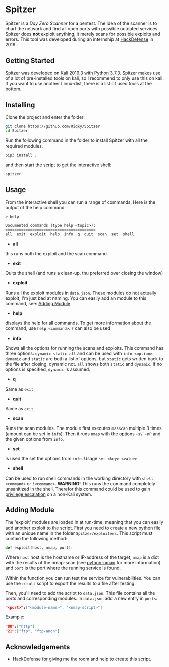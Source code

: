 # Spitzer

Spitzer is a *Day Zero Scanner* for a pentest. The idea of the scanner is to chart the network and find all open ports with possible outdated services. Spitzer does **not** exploit anything, it merely scans for possible exploits and errors. This tool was developed during an internship at [HackDefense](https://hackdefense.nl/) in 2019.

## Getting Started

Spitzer was developed on [Kali 2019.3](https://www.kali.org/downloads/) with [Python 3.7.3](https://www.python.org/downloads/). Spitzer makes use of a lot of pre-installed tools on kali, so I recommend to only use this on kali. If you want to use another Linux-dist, there is a list of used tools at the bottom.

## Installing

Clone the project and enter the folder:

```bash
git clone https://github.com/Riqky/Spitzer
cd Spitzer
```

Run the following command in the folder to install Spitzer with all the required modules.

```bash
pip3 install .
```

and then start the script to get the interactive shell:

```bash
spitzer
```

## Usage

From the interactive shell you can run a range of commands. Here is the output of the help command:

```spitzer
> help

Documented commands (type help <topic>):
========================================
all  exit  exploit  help  info  q  quit  scan  set  shell
```

- **all**

this runs both the exploit and the scan command.

- **exit**

Quits the shell (and runs a clean-up, thu preferred over closing the window)

- **exploit**

Runs all the exploit modules in `data.json`. These modules do not actually exploit, I'm just bad at naming. You can easily add an module to this command, see: [Adding Module](#adding-module)

- **help**

displays the help for all commands. To get more information about the command, use `help <command>`. `?` can also be used

- **info**

Shows all the options for running the scans and exploits. This command has three options: `dynamic static all` and can be used with `info <option>`. `dynamic` and `static` are both a list of options, but `static` gets written back to the file after closing, dynamic not. `all` shows both `static` and `dynamic`. If no options is specified, `dynamic` is assumed.

- **q**

Same as `exit`

- **quit**

Same as `exit`

- **scan**

Runs the scan modules. The module first executes `masscan` multiple 3 times (amount can be set in `info`). Then it runs `nmap` with the options `-sV -nP` and the given options from `info`.

- **set**

Is used the set the options from `info`. Usage `set <key> <value>`

- **shell**

Can be used to run shell commands in the working directory with `shell <command>` or `!<command>`. **WARNING!** This runs the command completely unsanitized in the shell. Therefor this command could be used to gain [privilege escalation](https://en.wikipedia.org/wiki/Privilege_escalation) on a non-Kali system.

## Adding Module

The 'exploit' modules are loaded in at run-time, meaning that you can easily add another exploit to the script.
First you need to create a new python file with an unique name in the folder `Spitzer/exploiters`. This script must contain the following method:

```python
def exploit(host, nmap, port):
```

Where `host` host is the hostname or IP-address of the target, `nmap` is a dict with the results of the nmap-scan (see [python-nmap](https://pypi.org/project/python-nmap/) for more information) and `port` is the port where the running service is found.

Within the function you can run test the service for vulnerabilities. You can use the `result` script to export the results to a file after testing.

Then, you'll need to add the script to `data.json`. This file contains all the ports and corresponding modules. In `data.json` add a new entry in `ports`:

```json
"<port>":["<module-name>", "<nmap-script>"]
```

Example:

```json
"80":["http"]
"21":["ftp", "ftp-anon"]
```

## Acknowledgements

- HackDefense for giving me the room and help to create this script.